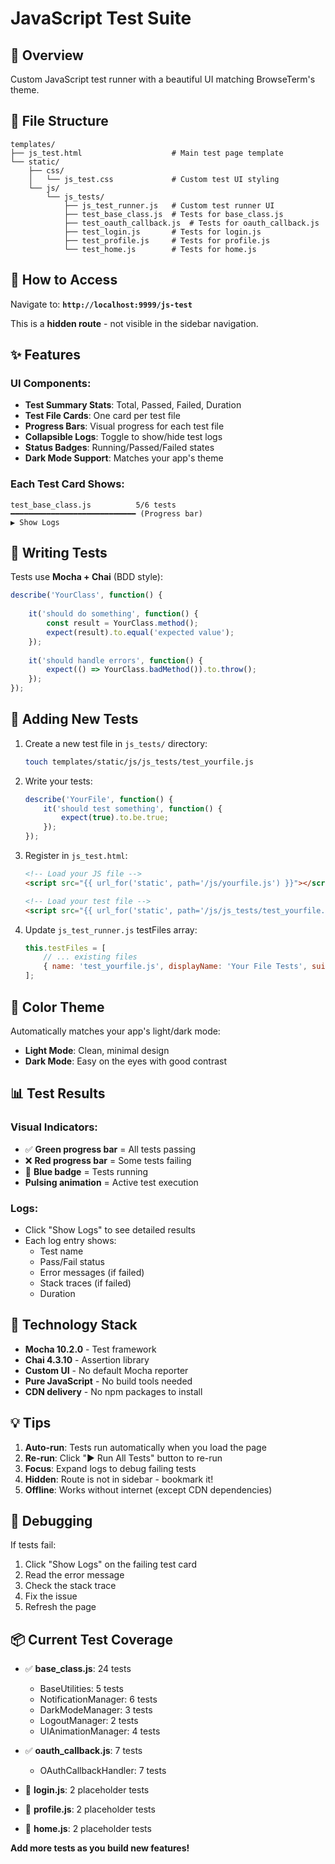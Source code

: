 # JavaScript Test Suite

## 🎯 Overview

Custom JavaScript test runner with a beautiful UI matching BrowseTerm's theme.

## 📂 File Structure

```
templates/
├── js_test.html                    # Main test page template
└── static/
    ├── css/
    │   └── js_test.css             # Custom test UI styling
    └── js/
        └── js_tests/
            ├── js_test_runner.js   # Custom test runner UI
            ├── test_base_class.js  # Tests for base_class.js
            ├── test_oauth_callback.js  # Tests for oauth_callback.js
            ├── test_login.js       # Tests for login.js
            ├── test_profile.js     # Tests for profile.js
            └── test_home.js        # Tests for home.js
```

## 🚀 How to Access

Navigate to: **`http://localhost:9999/js-test`**

This is a **hidden route** - not visible in the sidebar navigation.

## ✨ Features

### UI Components:
- **Test Summary Stats**: Total, Passed, Failed, Duration
- **Test File Cards**: One card per test file
- **Progress Bars**: Visual progress for each test file
- **Collapsible Logs**: Toggle to show/hide test logs
- **Status Badges**: Running/Passed/Failed states
- **Dark Mode Support**: Matches your app's theme

### Each Test Card Shows:
```
test_base_class.js          5/6 tests
━━━━━━━━━━━━━━━━━━━━━━━━━━━━ (Progress bar)
▶ Show Logs
```

## 🧪 Writing Tests

Tests use **Mocha + Chai** (BDD style):

```javascript
describe('YourClass', function() {
    
    it('should do something', function() {
        const result = YourClass.method();
        expect(result).to.equal('expected value');
    });
    
    it('should handle errors', function() {
        expect(() => YourClass.badMethod()).to.throw();
    });
});
```

## 📝 Adding New Tests

1. Create a new test file in `js_tests/` directory:
   ```bash
   touch templates/static/js/js_tests/test_yourfile.js
   ```

2. Write your tests:
   ```javascript
   describe('YourFile', function() {
       it('should test something', function() {
           expect(true).to.be.true;
       });
   });
   ```

3. Register in `js_test.html`:
   ```html
   <!-- Load your JS file -->
   <script src="{{ url_for('static', path='/js/yourfile.js') }}"></script>
   
   <!-- Load your test file -->
   <script src="{{ url_for('static', path='/js/js_tests/test_yourfile.js') }}"></script>
   ```

4. Update `js_test_runner.js` testFiles array:
   ```javascript
   this.testFiles = [
       // ... existing files
       { name: 'test_yourfile.js', displayName: 'Your File Tests', suite: 'Your File' }
   ];
   ```

## 🎨 Color Theme

Automatically matches your app's light/dark mode:
- **Light Mode**: Clean, minimal design
- **Dark Mode**: Easy on the eyes with good contrast

## 📊 Test Results

### Visual Indicators:
- ✅ **Green progress bar** = All tests passing
- ❌ **Red progress bar** = Some tests failing
- 🔵 **Blue badge** = Tests running
- **Pulsing animation** = Active test execution

### Logs:
- Click "Show Logs" to see detailed results
- Each log entry shows:
  - Test name
  - Pass/Fail status
  - Error messages (if failed)
  - Stack traces (if failed)
  - Duration

## 🔧 Technology Stack

- **Mocha 10.2.0** - Test framework
- **Chai 4.3.10** - Assertion library
- **Custom UI** - No default Mocha reporter
- **Pure JavaScript** - No build tools needed
- **CDN delivery** - No npm packages to install

## 💡 Tips

1. **Auto-run**: Tests run automatically when you load the page
2. **Re-run**: Click "▶️ Run All Tests" button to re-run
3. **Focus**: Expand logs to debug failing tests
4. **Hidden**: Route is not in sidebar - bookmark it!
5. **Offline**: Works without internet (except CDN dependencies)

## 🐛 Debugging

If tests fail:
1. Click "Show Logs" on the failing test card
2. Read the error message
3. Check the stack trace
4. Fix the issue
5. Refresh the page

## 📦 Current Test Coverage

- ✅ **base_class.js**: 24 tests
  - BaseUtilities: 5 tests
  - NotificationManager: 6 tests
  - DarkModeManager: 3 tests
  - LogoutManager: 2 tests
  - UIAnimationManager: 4 tests

- ✅ **oauth_callback.js**: 7 tests
  - OAuthCallbackHandler: 7 tests

- 📝 **login.js**: 2 placeholder tests
- 📝 **profile.js**: 2 placeholder tests
- 📝 **home.js**: 2 placeholder tests

**Add more tests as you build new features!**
